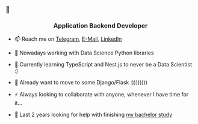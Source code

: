 ### 👋

<!--
**genndy007/genndy007** is a ✨ _special_ ✨ repository because its `README.md` (this file) appears on your GitHub profile.

Here are some ideas to get you started:

- 🔭 I’m currently working on ...
- 🌱 I’m currently learning ...
- 👯 I’m looking to collaborate on ...
- 🤔 I’m looking for help with ...
- 💬 Ask me about ...
- 📫 How to reach me: ...
- 😄 Pronouns: ...
- ⚡ Fun fact: ...
-->


<h3 align="center">Application Backend Developer</h3>

- 📫 Reach me on [Telegram](https://t.me/vimacs), [E-Mail](mailto:kochevgenazp@gmail.com), [LinkedIn](https://www.linkedin.com/in/hennadii-kochev-40364b192/)

- 🔭 Nowadays working with Data Science Python libraries
- 🌱 Currently learning TypeScript and Nest.js to never be a Data Scientist :)
- 👯 Already want to move to some Django/Flask :))))))))
- ⚡ Always looking to collaborate with anyone, whenever I have time for it...
- 🤔 Last 2 years looking for help with finishing [my bachelor study](https://kpi.ua/ru/fiot)
